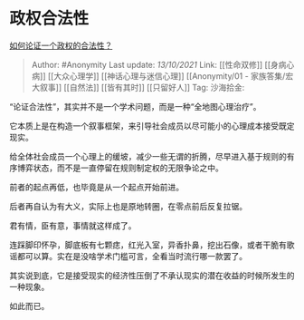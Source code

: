 # 政权合法性
[如何论证一个政权的合法性？](https://www.zhihu.com/question/44863870/answer/2164230338)

> Author: #Anonymity
> Last update: *13/10/2021*
> Link: [[性命双修]] [[身病心病]] [[大众心理学]] [[神话心理与迷信心理]] [[Anonymity/01 - 家族答集/宏大叙事]] [[自然法]] [[皆有其时]] [[只留好人]]
> Tag:
> 沙海拾金:

“论证合法性”，其实并不是一个学术问题，而是一种“全地图心理治疗”。

它本质上是在构造一个叙事框架，来引导社会成员以尽可能小的心理成本接受既定现实。

给全体社会成员一个心理上的缓坡，减少一些无谓的折腾，尽早进入基于规则的有序博弈状态，而不是一直停留在规则制定权的无限争论之中。

前者的起点再低，也毕竟是从一个起点开始前进。

后者再自认为有大义，实际上也是原地转圈，在零点前后反复拉锯。

君有情，臣有意，事情就这样成了。

连踩脚印怀孕，脚底板有七颗痣，红光入室，异香扑鼻，挖出石像，或者干脆有歌谣都可以算。实在是没啥学术门槛可言，全看当时流行哪一款罢了。

其实说到底，它是接受现实的经济性压倒了不承认现实的潜在收益的时候所发生的一种现象。

如此而已。
